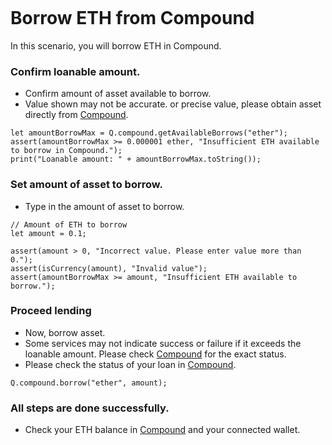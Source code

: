 ```meta-Currency
```

# Borrow ETH from Compound

In this scenario, you will borrow ETH in Compound.

### Confirm loanable amount.

- Confirm amount of asset available to borrow.
- Value shown may not be accurate. or precise value, please obtain asset directly from [Compound](https://app.compound.finance/).

```output-Dynamic
let amountBorrowMax = Q.compound.getAvailableBorrows("ether");
assert(amountBorrowMax >= 0.000001 ether, "Insufficient ETH available to borrow in Compound.");
print("Loanable amount: " + amountBorrowMax.toString());
```

### Set amount of asset to borrow.

- Type in the amount of asset to borrow.

```input ETH
// Amount of ETH to borrow
let amount = 0.1;
```

```input-Verify
assert(amount > 0, "Incorrect value. Please enter value more than 0.");
assert(isCurrency(amount), "Invalid value");
assert(amountBorrowMax >= amount, "Insufficient ETH available to borrow.");
```

### Proceed lending

- Now, borrow asset.
- Some services may not indicate success or failure if it exceeds the loanable amount. Please check [Compound](https://app.compound.finance/) for the exact status.
- Please check the status of your loan in [Compound](https://app.compound.finance/).

```taster
Q.compound.borrow("ether", amount);
```

### All steps are done successfully.

- Check your ETH balance in [Compound](https://app.compound.finance/) and your connected wallet.
